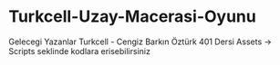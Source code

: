 # Turkcell-Uzay-Macerasi-Oyunu
Gelecegi Yazanlar Turkcell - Cengiz Barkın Öztürk 401 Dersi
Assets -> Scripts seklinde kodlara erisebilirsiniz
